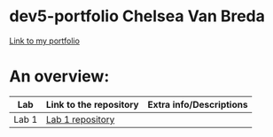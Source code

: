 # dev5-portfolio Chelsea Van Breda
[Link to my portfolio](https://github.com/Chelsea-VB/DEV5-myportfolio)

# An overview:
Lab | Link to the repository | Extra info/Descriptions
----|------------------------|----------------------------
Lab 1| [Lab 1 repository](https://github.com/Chelsea-VB/DEV5-LAB1)|